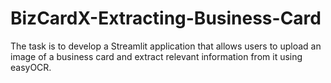 # BizCardX-Extracting-Business-Card
The task is to develop a Streamlit application that allows users to upload an image of a business card and extract relevant information from it using easyOCR.

